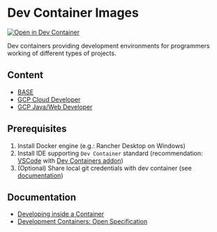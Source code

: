# Dev Container Images

[![Open in Dev Container](https://img.shields.io/static/v1?label=Dev%20Containers&message=Open%20in%20Dev%20Container&color=green)](https://vscode.dev/redirect?url=vscode://ms-vscode-remote.remote-containers/cloneInVolume?url=git@github.com:PSI-Polska/devcontainers.git)

Dev containers providing development environments for programmers working of different types of projects.

## Content

* [BASE](src/base/README.md)
* [GCP Cloud Developer](src/cloud-developer/README.md)
* [GCP Java/Web Developer](src/web-developer/README.md)

## Prerequisites

1. Install Docker engine (e.g.: Rancher Desktop on Windows)
2. Install IDE supporting `Dev Container` standard (recommendation: [VSCode](https://code.visualstudio.com/) with [Dev Containers addon](https://marketplace.visualstudio.com/items?itemName=ms-vscode-remote.remote-containers))
3. (Optional) Share local git credentials with dev container (see [documentation](https://code.visualstudio.com/remote/advancedcontainers/sharing-git-credentials))

## Documentation

* [Developing inside a Container](https://code.visualstudio.com/docs/devcontainers/containers)
* [Development Containers: Open Specification](https://containers.dev/)
